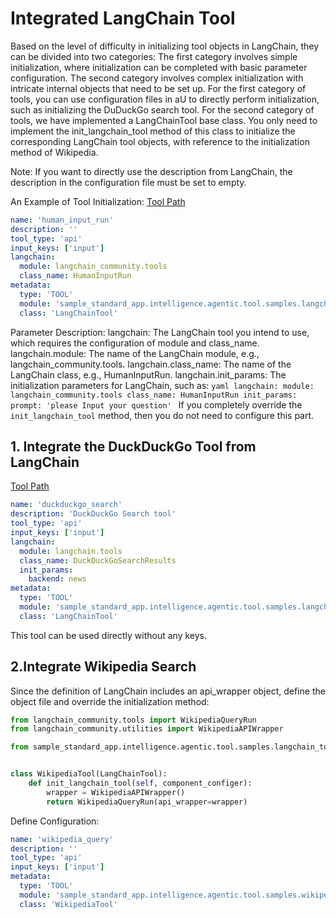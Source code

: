 # Integrated LangChain Tool

Based on the level of difficulty in initializing tool objects in LangChain, they can be divided into two categories:
The first category involves simple initialization, where initialization can be completed with basic parameter configuration.
The second category involves complex initialization with intricate internal objects that need to be set up.
For the first category of tools, you can use configuration files in aU to directly perform initialization, such as initializing the DuDuckGo search tool.
For the second category of tools, we have implemented a LangChainTool base class. You only need to implement the init_langchain_tool method of this class to initialize the corresponding LangChain tool objects, with reference to the initialization method of Wikipedia.

Note: If you want to directly use the description from LangChain, the description in the configuration file must be set to empty.

An Example of Tool Initialization:
[Tool Path](../../../../../../examples/sample_standard_app/intelligence/agentic/tool/samples/human_input_run.yaml)
```yaml
name: 'human_input_run'
description: ''
tool_type: 'api'
input_keys: ['input']
langchain:
  module: langchain_community.tools
  class_name: HumanInputRun
metadata:
  type: 'TOOL'
  module: 'sample_standard_app.intelligence.agentic.tool.samples.langchain_tool'
  class: 'LangChainTool'
```
Parameter Description:
    langchain: The LangChain tool you intend to use, which requires the configuration of module and class_name.
    langchain.module: The name of the LangChain module, e.g., langchain_community.tools.
    langchain.class_name: The name of the LangChain class, e.g., HumanInputRun.
    langchain.init_params: The initialization parameters for LangChain, such as:
        ```yaml
        langchain:
          module: langchain_community.tools
          class_name: HumanInputRun
          init_params:
            prompt: 'please Input your question'
        ```
    If you completely override the `init_langchain_tool` method, then you do not need to configure this part.

## 1. Integrate the DuckDuckGo Tool from LangChain
[Tool Path](../../../../../../examples/sample_standard_app/intelligence/agentic/tool/samples/duckduckgo_search.yaml)
```yaml
name: 'duckduckgo_search'
description: 'DuckDuckGo Search tool'
tool_type: 'api'
input_keys: ['input']
langchain:
  module: langchain.tools
  class_name: DuckDuckGoSearchResults
  init_params:
    backend: news
metadata:
  type: 'TOOL'
  module: 'sample_standard_app.intelligence.agentic.tool.samples.langchain_tool'
  class: 'LangChainTool'
```
This tool can be used directly without any keys.

## 2.Integrate Wikipedia Search
Since the definition of LangChain includes an api_wrapper object, define the object file and override the initialization method:

```python
from langchain_community.tools import WikipediaQueryRun
from langchain_community.utilities import WikipediaAPIWrapper

from sample_standard_app.intelligence.agentic.tool.samples.langchain_tool import LangChainTool


class WikipediaTool(LangChainTool):
    def init_langchain_tool(self, component_configer):
        wrapper = WikipediaAPIWrapper()
        return WikipediaQueryRun(api_wrapper=wrapper)
```
Define Configuration:
```yaml
name: 'wikipedia_query'
description: ''
tool_type: 'api'
input_keys: ['input']
metadata:
  type: 'TOOL'
  module: 'sample_standard_app.intelligence.agentic.tool.samples.wikipedia_query'
  class: 'WikipediaTool'
```